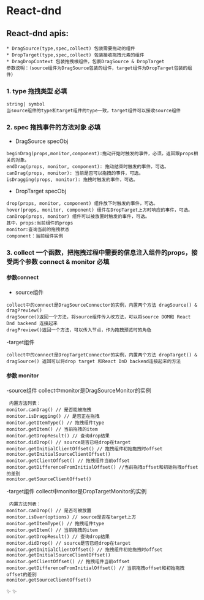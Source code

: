 # React-dnd
## React-dnd apis:
```
* DragSource(type,spec,collect) 包装需要拖动的组件 
* DropTarget(type,spec,collect) 包装接收拖拽元素的组件 
* DragDropContext 包装拖拽根组件，包裹DragSource & DropTarget
参数说明：（source组件为DragSource包装的组件，target组件为DropTarget包装的组件） 
```
### 1. type 拖拽类型 必填 
```
string| symbol 
当source组件的type和target组件的type一致，target组件可以接收source组件
```
### 2. spec 拖拽事件的方法对象 必填 
- DragSource specObj 
```
beginDrag(props,monitor,component):拖动开始时触发的事件，必须。返回跟props相关的对象。 
endDrag(props, monitor, component): 拖动结束时触发的事件，可选。 
canDrag(props, monitor): 当前是否可以拖拽的事件，可选。 
isDragging(props, monitor): 拖拽时触发的事件，可选。 
```
- DropTarget specObj 
```
drop(props, monitor, component) 组件放下时触发的事件，可选。 
hover(props, monitor, component) 组件在DropTarget上方时响应的事件，可选。 
canDrop(props, monitor) 组件可以被放置时触发的事件，可选。 
其中，props:当前组件的props 
monitor:查询当前的拖拽状态 
component：当前组件实例
```
### 3. collect 一个函数，把拖拽过程中需要的信息注入组件的props，接受两个参数 connect & monitor 必填

#### 参数connect 
- source组件 
```
collect中的connect是DragSourceConnector的实例，内置两个方法 dragSource() & dragPreview() 
dragSource()返回一个方法，将source组件传入改方法，可以将source DOM和 React Dnd backend 连接起来 
dragPreview()返回一个方法，可以传入节点，作为拖拽预览时的角色
```
-target组件 
```
collect中的connect是DropTargetConnector的实例，内置两个方法 dropTarget() & dragSource() 返回可以将drop target 和React DnD backend连接起来的方法
```
#### 参数 monitor 
-source组件 
collect中monitor是DragSourceMonitor的实例  
```
 内置方法列表：
monitor.canDrag() // 是否能被拖拽 
monitor.isDragging() // 是否正在拖拽 
monitor.getItemType() // 拖拽组件type 
monitor.getItem() // 当前拖拽的item 
monitor.getDropResult() // 查询drop结果 
monitor.didDrop() // source是否已经drop在target 
monitor.getInitialClientOffset() // 拖拽组件初始拖拽时offset 
monitor.getInitialSourceClientOffset() 
monitor.getClientOffset() // 拖拽组件当前offset 
monitor.getDifferenceFromInitialOffset() //当前拖拽offset和初始拖拽offset的差别 
monitor.getSourceClientOffset()
```
-target组件 
collect中monitor是DropTargetMonitor的实例 
```
 内置方法列表：
monitor.canDrop() // 是否可被放置 
monitor.isOver(options) // source是否在target上方 
monitor.getItemType() // 拖拽组件type 
monitor.getItem() // 当前拖拽的item 
monitor.getDropResult() // 查询drop结果 
monitor.didDrop() // source是否已经drop在target 
monitor.getInitialClientOffset() // 拖拽组件初始拖拽时offset 
monitor.getInitialSourceClientOffset() 
monitor.getClientOffset() // 拖拽组件当前offset 
monitor.getDifferenceFromInitialOffset() // 当前拖拽offset和初始拖拽offset的差别 
monitor.getSourceClientOffset()
```
:sparkles: :sparkles:
